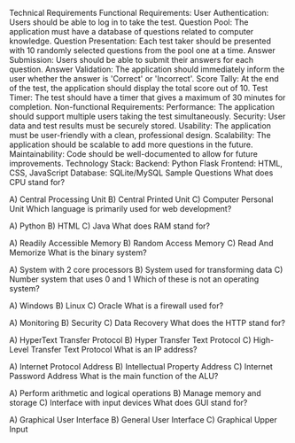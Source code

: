 Technical Requirements
Functional Requirements:
User Authentication: Users should be able to log in to take the test.
Question Pool: The application must have a database of questions related to computer knowledge.
Question Presentation: Each test taker should be presented with 10 randomly selected questions from the pool one at a time.
Answer Submission: Users should be able to submit their answers for each question.
Answer Validation: The application should immediately inform the user whether the answer is 'Correct' or 'Incorrect'.
Score Tally: At the end of the test, the application should display the total score out of 10.
Test Timer: The test should have a timer that gives a maximum of 30 minutes for completion.
Non-functional Requirements:
Performance: The application should support multiple users taking the test simultaneously.
Security: User data and test results must be securely stored.
Usability: The application must be user-friendly with a clean, professional design.
Scalability: The application should be scalable to add more questions in the future.
Maintainability: Code should be well-documented to allow for future improvements.
Technology Stack:
Backend: Python Flask
Frontend: HTML, CSS, JavaScript
Database: SQLite/MySQL
Sample Questions
What does CPU stand for?

A) Central Processing Unit
B) Central Printed Unit
C) Computer Personal Unit
Which language is primarily used for web development?

A) Python
B) HTML
C) Java
What does RAM stand for?

A) Readily Accessible Memory
B) Random Access Memory
C) Read And Memorize
What is the binary system?

A) System with 2 core processors
B) System used for transforming data
C) Number system that uses 0 and 1
Which of these is not an operating system?

A) Windows
B) Linux
C) Oracle
What is a firewall used for?

A) Monitoring
B) Security
C) Data Recovery
What does the HTTP stand for?

A) HyperText Transfer Protocol
B) Hyper Transfer Text Protocol
C) High-Level Transfer Text Protocol
What is an IP address?

A) Internet Protocol Address
B) Intellectual Property Address
C) Internet Password Address
What is the main function of the ALU?

A) Perform arithmetic and logical operations
B) Manage memory and storage
C) Interface with input devices
What does GUI stand for?

A) Graphical User Interface
B) General User Interface
C) Graphical Upper Input